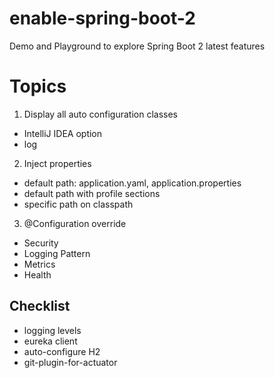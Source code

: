 # enable-spring-boot-2
Demo and Playground to explore Spring Boot 2 latest features

# Topics
1. Display all auto configuration classes
- IntelliJ IDEA option
- log
2. Inject properties
- default path: application.yaml, application.properties
- default path with profile sections
- specific path on classpath
3. @Configuration override
- Security
- Logging Pattern
- Metrics
- Health

## Checklist
- logging levels
- eureka client
- auto-configure H2
- git-plugin-for-actuator

